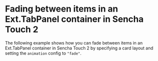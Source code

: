 # Fading between items in an Ext.TabPanel container in Sencha Touch 2 #

The following example shows how you can fade between items in an Ext.TabPanel container in Sencha Touch 2 by specifying a card layout and setting the `animation` config to `"fade"`.
